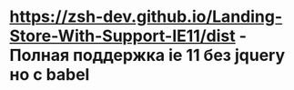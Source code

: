 # https://zsh-dev.github.io/Landing-Store-With-Support-IE11/dist - Полная поддержка ie 11 без jquery но с babel
